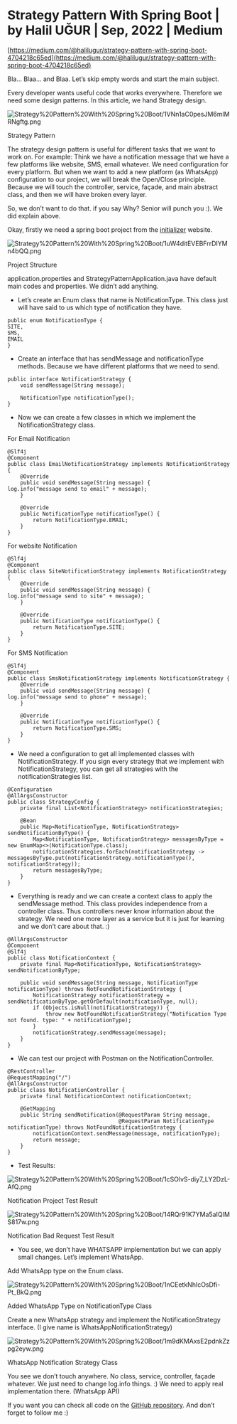# Strategy Pattern With Spring Boot | by Halil UĞUR | Sep, 2022 | Medium

[https://medium.com/@halilugur/strategy-pattern-with-spring-boot-4704218c65ed](https://medium.com/@halilugur/strategy-pattern-with-spring-boot-4704218c65ed)

Bla… Blaa… and Blaa. Let’s skip empty words and start the main subject.

Every developer wants useful code that works everywhere. Therefore we need some design patterns. In this article, we hand Strategy design.

![Strategy%20Pattern%20With%20Spring%20Boot/1VNn1aC0pesJM6mlMRNgftg.png](Strategy%20Pattern%20With%20Spring%20Boot/1VNn1aC0pesJM6mlMRNgftg.png)

Strategy Pattern

The strategy design pattern is useful for different tasks that we want to work on. For example: Think we have a notification message that we have a few platforms like website, SMS, email whatever. We need configuration for every platform. But when we want to add a new platform (as WhatsApp) configuration to our project, we will break the Open/Close principle. Because we will touch the controller, service, façade, and main abstract class, and then we will have broken every layer.

So, we don’t want to do that. if you say Why? Senior will punch you :). We did explain above.

Okay, firstly we need a spring boot project from the [initializer](https://start.spring.io/) website.

![Strategy%20Pattern%20With%20Spring%20Boot/1uW4ditEVEBFrrDIYMn4bQQ.png](Strategy%20Pattern%20With%20Spring%20Boot/1uW4ditEVEBFrrDIYMn4bQQ.png)

Project Structure

application.properties and StrategyPatternApplication.java have default main codes and properties. We didn’t add anything.

- Let’s create an Enum class that name is NotificationType. This class just will have said to us which type of notification they have.

```
public enum NotificationType {
SITE,
SMS,
EMAIL
}
```

- Create an interface that has sendMessage and notificationType methods. Because we have different platforms that we need to send.

```
public interface NotificationStrategy {
    void sendMessage(String message);

    NotificationType notificationType();
}
```

- Now we can create a few classes in which we implement the NotificationStrategy class.

For Email Notification

```
@Slf4j
@Component
public class EmailNotificationStrategy implements NotificationStrategy {
    @Override
    public void sendMessage(String message) {
log.info("message send to email" + message);
    }

    @Override
    public NotificationType notificationType() {
        return NotificationType.EMAIL;
    }
}
```

For website Notification

```
@Slf4j
@Component
public class SiteNotificationStrategy implements NotificationStrategy {
    @Override
    public void sendMessage(String message) {
log.info("message send to site" + message);
    }

    @Override
    public NotificationType notificationType() {
        return NotificationType.SITE;
    }
}
```

For SMS Notification

```
@Slf4j
@Component
public class SmsNotificationStrategy implements NotificationStrategy {
    @Override
    public void sendMessage(String message) {
log.info("message send to phone" + message);
    }

    @Override
    public NotificationType notificationType() {
        return NotificationType.SMS;
    }
}
```

- We need a configuration to get all implemented classes with NotificationStrategy. If you sign every strategy that we implement with NotificationStrategy, you can get all strategies with the notificationStrategies list.

```
@Configuration
@AllArgsConstructor
public class StrategyConfig {
    private final List<NotificationStrategy> notificationStrategies;

    @Bean
    public Map<NotificationType, NotificationStrategy> sendNotificationByType() {
        Map<NotificationType, NotificationStrategy> messagesByType = new EnumMap<>(NotificationType.class);
        notificationStrategies.forEach(notificationStrategy -> messagesByType.put(notificationStrategy.notificationType(), notificationStrategy));
        return messagesByType;
    }
}
```

- Everything is ready and we can create a context class to apply the sendMessage method. This class provides independence from a controller class. Thus controllers never know information about the strategy. We need one more layer as a service but it is just for learning and we don’t care about that. :)

```
@AllArgsConstructor
@Component
@Slf4j
public class NotificationContext {
    private final Map<NotificationType, NotificationStrategy> sendNotificationByType;

    public void sendMessage(String message, NotificationType notificationType) throws NotFoundNotificationStrategy {
        NotificationStrategy notificationStrategy = sendNotificationByType.getOrDefault(notificationType, null);
        if (Objects.isNull(notificationStrategy)) {
            throw new NotFoundNotificationStrategy("Notification Type not found. type: " + notificationType);
        }
        notificationStrategy.sendMessage(message);
    }
}
```

- We can test our project with Postman on the NotificationController.

```
@RestController
@RequestMapping("/")
@AllArgsConstructor
public class NotificationController {
    private final NotificationContext notificationContext;

    @GetMapping
    public String sendNotification(@RequestParam String message,
                                   @RequestParam NotificationType notificationType) throws NotFoundNotificationStrategy {
        notificationContext.sendMessage(message, notificationType);
        return message;
    }
}
```

- Test Results:

![Strategy%20Pattern%20With%20Spring%20Boot/1cSOlvS-diy7_LY2DzL-AfQ.png](Strategy%20Pattern%20With%20Spring%20Boot/1cSOlvS-diy7_LY2DzL-AfQ.png)

Notification Project Test Result

![Strategy%20Pattern%20With%20Spring%20Boot/14RQr91K7YMa5aIQIMS817w.png](Strategy%20Pattern%20With%20Spring%20Boot/14RQr91K7YMa5aIQIMS817w.png)

Notification Bad Request Test Result

- You see, we don’t have WHATSAPP implementation but we can apply small changes. Let’s implement WhatsApp.

Add WhatsApp type on the Enum class.

![Strategy%20Pattern%20With%20Spring%20Boot/1nCEetkNhIcOsDfi-Pt_BkQ.png](Strategy%20Pattern%20With%20Spring%20Boot/1nCEetkNhIcOsDfi-Pt_BkQ.png)

Added WhatsApp Type on NotificationType Class

Create a new WhatsApp strategy and implement the NotificationStrategy interface. (I give name is WhatsAppNotificationStrategy)

![Strategy%20Pattern%20With%20Spring%20Boot/1m9dKMAxsE2pdnkZzpg2eyw.png](Strategy%20Pattern%20With%20Spring%20Boot/1m9dKMAxsE2pdnkZzpg2eyw.png)

WhatsApp Notification Strategy Class

You see we don’t touch anywhere. No class, service, controller, façade whatever. We just need to change log.info things. :) We need to apply real implementation there. (WhatsApp API)

If you want you can check all code on the [GitHub repository](https://github.com/halilugur/strategy-pattern). And don’t forget to follow me :)